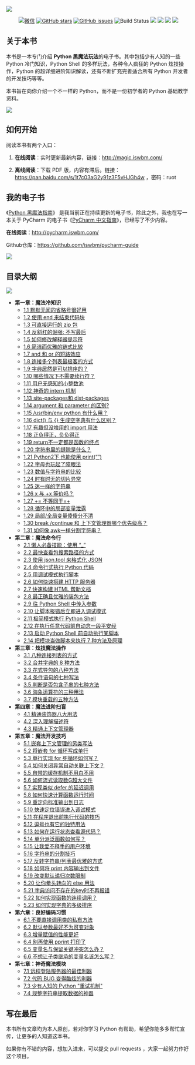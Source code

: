 ![](http://image.iswbm.com/20200719231251.png)

<p align="center">
      <a href="http://image.iswbm.com/20200816082224.png"><img src="https://img.shields.io/badge/Talk-%E5%BE%AE%E4%BF%A1%E7%BE%A4-brightgreen.svg?style=popout-square" alt="微信"></a>
      <a href="https://github.com/iswbm/magic-python/stargazers"><img src="https://img.shields.io/github/stars/iswbm/magic-python.svg?style=popout-square" alt="GitHub stars"></a>
      <a href="https://github.com/iswbm/magic-python/issues"><img src="https://img.shields.io/github/issues/iswbm/magic-python.svg?style=popout-square" alt="GitHub issues"></a>
    <img src='https://img.shields.io/badge/language-Python-blue.svg' alt="Build Status">
    <img src='https://img.shields.io/badge/framwork-Sphinx-green.svg'>
  	<a href='https://www.zhihu.com/people/wongbingming'><img src='https://img.shields.io/badge/dynamic/json?color=0084ff&logo=zhihu&label=%E7%8E%8B%E7%82%B3%E6%98%8E&query=%24.data.totalSubs&url=https%3A%2F%2Fapi.spencerwoo.com%2Fsubstats%2F%3Fsource%3Dzhihu%26queryKey%3Dwongbingming'></a>
    <a href='https://juejin.im/user/5b08d982f265da0db3502c55'><img src='https://img.shields.io/badge/掘金-2481-blue'></a>
    <a href='http://image.iswbm.com/20200607114246.png'><img src='http://img.shields.io/badge/%E5%85%AC%E4%BC%97%E5%8F%B7-30k+-brightgreen'></a>
</p>



## 关于本书

本书是一本专门介绍 **Python 黑魔法玩法**的电子书。其中包括少有人知的一些 Python 冷门知识，Python Shell 的多样玩法，各种令人疯狂的 Python 炫技操作，Python 的超详细进阶知识解读，还有不断扩充完善适合所有 Python 开发者的开发技巧等等。

本书旨在向你介绍一个不一样的 Python，而不是一份初学者的 Python 基础教学资料。

![](http://image.iswbm.com/20200802161110.png)

## 如何开始

阅读本书有两个入口：

1. **在线阅读**：实时更新最新内容，链接：http://magic.iswbm.com/

2. **离线阅读**：下载 PDF 版，内容有滞后。链接：https://pan.baidu.com/s/1t7c03aG2y91z3F5vHJGh4w ，密码：ruot

## 我的电子书

《[Python 黑魔法指南](http://magic.iswbm.com/)》 是我当前正在持续更新的电子书，除此之外，我也在写一本关于 PyCharm 的电子书《[PyCharm 中文指南](http://pycharm.iswbm.com/)》，已经写了不少内容。

**在线阅读**：http://pycharm.iswbm.com/

Github仓库：https://github.com/iswbm/pycharm-guide

![](http://image.iswbm.com/20200823211902.png)

## 目录大纲

![](http://image.iswbm.com/20200816090103.png)

- **第一章：魔法冷知识**
   * [1.1 默默无闻的省略号很好用](http://magic.iswbm.com/zh/latest/c01/c01_01.html)
   * [1.2 使用 end 来结束代码块](http://magic.iswbm.com/zh/latest/c01/c01_02.html)
   * [1.3 可直接运行的 zip 包](http://magic.iswbm.com/zh/latest/c01/c01_03.html)
   * [1.4 反斜杠的倔强: 不写最后](http://magic.iswbm.com/zh/latest/c01/c01_04.html)
   * [1.5 如何修改解释器提示符](http://magic.iswbm.com/zh/latest/c01/c01_05.html)
   * [1.6 简洁而优雅的链式比较](http://magic.iswbm.com/zh/latest/c01/c01_06.html)
   * [1.7 and 和 or 的短路效应](http://magic.iswbm.com/zh/latest/c01/c01_07.html)
   * [1.8 连接多个列表最极客的方式](http://magic.iswbm.com/zh/latest/c01/c01_08.html)
   * [1.9 字典居然是可以排序的？](http://magic.iswbm.com/zh/latest/c01/c01_09.html)
   * [1.10 哪些情况下不需要续行符？](http://magic.iswbm.com/zh/latest/c01/c01_10.html)
   * [1.11 用户无感知的小整数池](http://magic.iswbm.com/zh/latest/c01/c01_11.html)
   * [1.12 神奇的 intern 机制](http://magic.iswbm.com/zh/latest/c01/c01_12.html)
   * [1.13 site-packages和 dist-packages](http://magic.iswbm.com/zh/latest/c01/c01_13.html)
   * [1.14 argument 和 parameter 的区别?](http://magic.iswbm.com/zh/latest/c01/c01_14.html)
   * [1.15 /usr/bin/env python 有什么用？](http://magic.iswbm.com/zh/latest/c01/c01_15.html)
   * [1.16 dict() 与 {} 生成空字典有什么区别？](http://magic.iswbm.com/zh/latest/c01/c01_16.html)
   * [1.17 有趣但没啥用的 import 用法](http://magic.iswbm.com/zh/latest/c01/c01_17.html)
   * [1.18 正负得正，负负得正](http://magic.iswbm.com/zh/latest/c01/c01_18.html)
   * [1.19 return不一定都是函数的终点](http://magic.iswbm.com/zh/latest/c01/c01_19.html)
   * [1.20 字符串里的缝隙是什么？](http://magic.iswbm.com/zh/latest/c01/c01_20.html)
   * [1.21 Python2下 也能使用 print(“”)](http://magic.iswbm.com/zh/latest/c01/c01_21.html)
   * [1.22 字母也玩起了障眼法](http://magic.iswbm.com/zh/latest/c01/c01_22.html)
   * [1.23 数值与字符串的比较](http://magic.iswbm.com/zh/latest/c01/c01_23.html)
   * [1.24 时有时无的切片异常](http://magic.iswbm.com/zh/latest/c01/c01_24.html)
   * [1.25 迷一样的字符串](http://magic.iswbm.com/zh/latest/c01/c01_25.html)
   * [1.26 x 与 +x 等价吗？](http://magic.iswbm.com/zh/latest/c01/c01_26.html)
   * [1.27 += 不等同于=+](http://magic.iswbm.com/zh/latest/c01/c01_27.html)
   * [1.28 循环中的局部变量泄露](http://magic.iswbm.com/zh/latest/c01/c01_28.html)
   * [1.29 局部/全局变量傻傻分不清](http://magic.iswbm.com/zh/latest/c01/c01_29.html)
   * [1.30 break /continue 和 上下文管理器哪个优先级高？](http://magic.iswbm.com/zh/latest/c01/c01_30.html)
   * [1.31 如何像 awk一样分割字符串？](http://magic.iswbm.com/zh/latest/c01/c01_31.html)
- **第二章：魔法命令行**
   * [2.1 懒人必备技能：使用 “_”](http://magic.iswbm.com/zh/latest/c02/c02_01.html)
   * [2.2 最快查看包搜索路径的方式](http://magic.iswbm.com/zh/latest/c02/c02_02.html)
   * [2.3 使用 json.tool 来格式化 JSON](http://magic.iswbm.com/zh/latest/c02/c02_03.html)
   * [2.4 命令行式执行 Python 代码](http://magic.iswbm.com/zh/latest/c02/c02_04.html)
   * [2.5 用调试模式执行脚本](http://magic.iswbm.com/zh/latest/c02/c02_05.html)
   * [2.6 如何快速搭建 HTTP 服务器](http://magic.iswbm.com/zh/latest/c02/c02_06.html)
   * [2.7 快速构建 HTML 帮助文档](http://magic.iswbm.com/zh/latest/c02/c02_07.html)
   * [2.8 最正确且优雅的装包方法](http://magic.iswbm.com/zh/latest/c02/c02_08.html)
   * [2.9 往 Python Shell 中传入参数](http://magic.iswbm.com/zh/latest/c02/c02_09.html)
   * [2.10 让脚本报错后立即进入调试模式](http://magic.iswbm.com/zh/latest/c02/c02_10.html)
   * [2.11 极简模式执行 Python Shell](http://magic.iswbm.com/zh/latest/c02/c02_11.html)
   * [2.12 在执行任意代码前自动念一段平安经](http://magic.iswbm.com/zh/latest/c02/c02_12.html)
   * [2.13 启动 Python Shell 前自动执行某脚本](http://magic.iswbm.com/zh/latest/c02/c02_13.html)
   * [2.14 把模块当做脚本来执行 7 种方法及原理](http://magic.iswbm.com/zh/latest/c02/c02_14.html)
- **第三章：炫技魔法操作**
   * [3.1 八种连接列表的方式](http://magic.iswbm.com/zh/latest/c03/c03_01.html)
   * [3.2 合并字典的 8 种方法](http://magic.iswbm.com/zh/latest/c03/c03_02.html)
   * [3.3 花式导包的八种方法](http://magic.iswbm.com/zh/latest/c03/c03_03.html)
   * [3.4 条件语句的七种写法](http://magic.iswbm.com/zh/latest/c03/c03_04.html)
   * [3.5 判断是否包含子串的七种方法](http://magic.iswbm.com/zh/latest/c03/c03_05.html)
   * [3.6 海象运算符的三种用法](http://magic.iswbm.com/zh/latest/c03/c03_06.html)
   * [3.7 模块重载的五种方法](http://magic.iswbm.com/zh/latest/c03/c03_07.html)
- **第四章：魔法进阶扫盲**
   * [4.1 精通装饰器八大用法](http://magic.iswbm.com/zh/latest/c04/c04_01.html)
   * [4.2 深入理解描述符](http://magic.iswbm.com/zh/latest/c04/c04_02.html)
   * [4.3 精通上下文管理器](http://magic.iswbm.com/zh/latest/c04/c04_03.html)
- **第五章：魔法开发技巧**
   * [5.1 嵌套上下文管理的另类写法](http://magic.iswbm.com/zh/latest/c05/c05_01.html)
   * [5.2 将嵌套 for 循环写成单行](http://magic.iswbm.com/zh/latest/c05/c05_02.html)
   * [5.3 单行实现 for 死循环如何写？](http://magic.iswbm.com/zh/latest/c05/c05_03.html)
   * [5.4 如何关闭异常自动关联上下文？](http://magic.iswbm.com/zh/latest/c05/c05_04.html)
   * [5.5 自带的缓存机制不用白不用](http://magic.iswbm.com/zh/latest/c05/c05_05.html)
   * [5.6 如何流式读取数G超大文件](http://magic.iswbm.com/zh/latest/c05/c05_06.html)
   * [5.7 实现类似 defer 的延迟调用](http://magic.iswbm.com/zh/latest/c05/c05_07.html)
   * [5.8 如何快速计算函数运行时间](http://magic.iswbm.com/zh/latest/c05/c05_08.html)
   * [5.9 重定向标准输出到日志](http://magic.iswbm.com/zh/latest/c05/c05_09.html)
   * [5.10 快速定位错误进入调试模式](http://magic.iswbm.com/zh/latest/c05/c05_10.html)
   * [5.11 在程序退出前执行代码的技巧](http://magic.iswbm.com/zh/latest/c05/c05_11.html)
   * [5.12 逗号也有它的独特用法](http://magic.iswbm.com/zh/latest/c05/c05_12.html)
   * [5.13 如何在运行状态查看源代码？](http://magic.iswbm.com/zh/latest/c05/c05_13.html)
   * [5.14 单分派泛函数如何写？](http://magic.iswbm.com/zh/latest/c05/c05_14.html)
   * [5.15 让我爱不释手的用户环境](http://magic.iswbm.com/zh/latest/c05/c05_15.html)
   * [5.16 字符串的分割技巧](http://magic.iswbm.com/zh/latest/c05/c05_16.html)
   * [5.17 反转字符串/列表最优雅的方式](http://magic.iswbm.com/zh/latest/c05/c05_17.html)
   * [5.18 如何将 print 内容输出到文件](http://magic.iswbm.com/zh/latest/c05/c05_18.html)
   * [5.19 改变默认递归次数限制](http://magic.iswbm.com/zh/latest/c05/c05_19.html)
   * [5.20 让你晕头转向的 else 用法](http://magic.iswbm.com/zh/latest/c05/c05_20.html)
   * [5.21 字典访问不存在的key时不再报错](http://magic.iswbm.com/zh/latest/c05/c05_21.html)
   * [5.22 如何实现函数的连续调用？](http://magic.iswbm.com/zh/latest/c05/c05_22.html)
   * [5.23 如何实现字典的多级排序](http://magic.iswbm.com/zh/latest/c05/c05_23.html)
- **第六章：良好编码习惯**
   * [6.1 不要直接调用类的私有方法](http://magic.iswbm.com/zh/latest/c06/c06_01.html)
   * [6.2 默认参数最好不为可变对象](http://magic.iswbm.com/zh/latest/c06/c06_02.html)
   * [6.3 增量赋值的性能更好](http://magic.iswbm.com/zh/latest/c06/c06_03.html)
   * [6.4 别再使用 pprint 打印了](http://magic.iswbm.com/zh/latest/c06/c06_04.html)
   * [6.5 变量名与保留关键冲突怎么办？](http://magic.iswbm.com/zh/latest/c06/c06_05.html)
   * [6.6 不想让子类继承的变量名该怎么写？](http://magic.iswbm.com/zh/latest/c06/c06_06.html)
- **第七章：神奇魔法模块**
   * [7.1 远程登陆服务器的最佳利器](http://magic.iswbm.com/zh/latest/c07/c07_01.html)
   * [7.2 代码 BUG 变得酷炫的利器](http://magic.iswbm.com/zh/latest/c07/c07_02.html)
   * [7.3 少有人知的 Python "重试机制"](http://magic.iswbm.com/zh/latest/c07/c07_03.html)
   * [7.4 规整字符串提取数据的神器](http://magic.iswbm.com/zh/latest/c07/c07_04.html)

## 写在最后

本书所有文章均为本人原创，若对你学习 Python 有帮助，希望你能多多帮忙宣传，让更多的人知道这本书。

如果你有不错的内容，想加入进来，可以提交 pull requests ，大家一起努力作好这个项目。